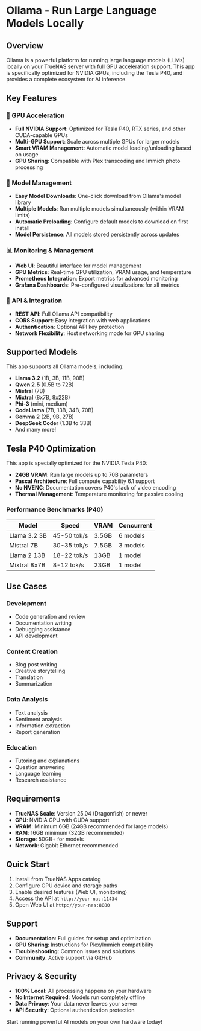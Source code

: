 # Ollama - Run Large Language Models Locally

## Overview

Ollama is a powerful platform for running large language models (LLMs) locally on your TrueNAS server with full GPU acceleration support. This app is specifically optimized for NVIDIA GPUs, including the Tesla P40, and provides a complete ecosystem for AI inference.

## Key Features

### 🚀 GPU Acceleration
- **Full NVIDIA Support**: Optimized for Tesla P40, RTX series, and other CUDA-capable GPUs
- **Multi-GPU Support**: Scale across multiple GPUs for larger models
- **Smart VRAM Management**: Automatic model loading/unloading based on usage
- **GPU Sharing**: Compatible with Plex transcoding and Immich photo processing

### 🤖 Model Management
- **Easy Model Downloads**: One-click download from Ollama's model library
- **Multiple Models**: Run multiple models simultaneously (within VRAM limits)
- **Automatic Preloading**: Configure default models to download on first install
- **Model Persistence**: All models stored persistently across updates

### 📊 Monitoring & Management
- **Web UI**: Beautiful interface for model management
- **GPU Metrics**: Real-time GPU utilization, VRAM usage, and temperature
- **Prometheus Integration**: Export metrics for advanced monitoring
- **Grafana Dashboards**: Pre-configured visualizations for all metrics

### 🔌 API & Integration
- **REST API**: Full Ollama API compatibility
- **CORS Support**: Easy integration with web applications
- **Authentication**: Optional API key protection
- **Network Flexibility**: Host networking mode for GPU sharing

## Supported Models

This app supports all Ollama models, including:

- **Llama 3.2** (1B, 3B, 11B, 90B)
- **Qwen 2.5** (0.5B to 72B)
- **Mistral** (7B)
- **Mixtral** (8x7B, 8x22B)
- **Phi-3** (mini, medium)
- **CodeLlama** (7B, 13B, 34B, 70B)
- **Gemma 2** (2B, 9B, 27B)
- **DeepSeek Coder** (1.3B to 33B)
- And many more!

## Tesla P40 Optimization

This app is specially optimized for the NVIDIA Tesla P40:

- **24GB VRAM**: Run large models up to 70B parameters
- **Pascal Architecture**: Full compute capability 6.1 support
- **No NVENC**: Documentation covers P40's lack of video encoding
- **Thermal Management**: Temperature monitoring for passive cooling

### Performance Benchmarks (P40)

| Model | Speed | VRAM | Concurrent |
|-------|-------|------|------------|
| Llama 3.2 3B | 45-50 tok/s | 3.5GB | 6 models |
| Mistral 7B | 30-35 tok/s | 7.5GB | 3 models |
| Llama 2 13B | 18-22 tok/s | 13GB | 1 model |
| Mixtral 8x7B | 8-12 tok/s | 23GB | 1 model |

## Use Cases

### Development
- Code generation and review
- Documentation writing
- Debugging assistance
- API development

### Content Creation
- Blog post writing
- Creative storytelling
- Translation
- Summarization

### Data Analysis
- Text analysis
- Sentiment analysis
- Information extraction
- Report generation

### Education
- Tutoring and explanations
- Question answering
- Language learning
- Research assistance

## Requirements

- **TrueNAS Scale**: Version 25.04 (Dragonfish) or newer
- **GPU**: NVIDIA GPU with CUDA support
- **VRAM**: Minimum 6GB (24GB recommended for large models)
- **RAM**: 16GB minimum (32GB recommended)
- **Storage**: 50GB+ for models
- **Network**: Gigabit Ethernet recommended

## Quick Start

1. Install from TrueNAS Apps catalog
2. Configure GPU device and storage paths
3. Enable desired features (Web UI, monitoring)
4. Access the API at `http://your-nas:11434`
5. Open Web UI at `http://your-nas:8080`

## Support

- **Documentation**: Full guides for setup and optimization
- **GPU Sharing**: Instructions for Plex/Immich compatibility
- **Troubleshooting**: Common issues and solutions
- **Community**: Active support via GitHub

## Privacy & Security

- **100% Local**: All processing happens on your hardware
- **No Internet Required**: Models run completely offline
- **Data Privacy**: Your data never leaves your server
- **API Security**: Optional authentication protection

Start running powerful AI models on your own hardware today!
